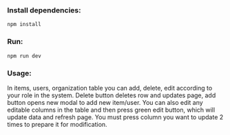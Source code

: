 ### Install dependencies:
`npm install`

### Run:

`npm run dev`

### Usage:
In items, users, organization table you can add, delete, edit according to your role in the system. Delete button deletes row and updates page, add button opens new modal to add new item/user. You can also edit any editable columns in the table and then press green edit button, which will update data and refresh page. You must press column  you want to update 2 times to prepare it for modification.